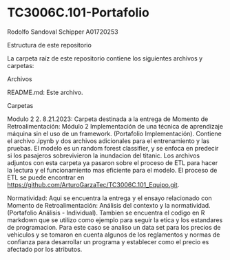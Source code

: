 # TC3006C.101-Portafolio
Rodolfo Sandoval Schipper A01720253

Estructura de este repositorio

La carpeta raíz de este repositorio contiene los siguientes archivos y carpetas:

Archivos

README.md: Este archivo.

Carpetas

Modulo 2 2. 8.21.2023: Carpeta destinada a la entrega de Momento de Retroalimentación: Módulo 2 Implementación de una técnica de aprendizaje máquina sin el uso de un framework. (Portafolio Implementación). Contiene el archivo .ipynb y dos archivos adicionales para el entrenamiento y las pruebas. El modelo es un random forest classifier, y se enfoca en predecir si los pasajeros sobrevivieron la inundacion del titanic. Los archivos adjuntos con esta carpeta ya pasaron sobre el proceso de ETL para hacer la lectura y el funcionamiento mas eficiente para el modelo. El proceso de ETL se puede encontrar en https://github.com/ArturoGarzaTec/TC3006C.101_Equipo.git. 

Normatividad: Aqui se encuentra la entrega y el ensayo relacionado con Momento de Retroalimentación: Análisis del contexto y la normatividad. (Portafolio Análisis - Individual). Tambien se encuentra el codigo en R markdown que se utilizo como ejemplo para seguir la etica y los estandares de programacion. Para este caso se analiso un data set para los precios de vehiculos y se tomaron en cuenta algunos de los reglamentos y normas de confianza para desarrollar un programa y establecer como el precio es afectado por los atributos. 

